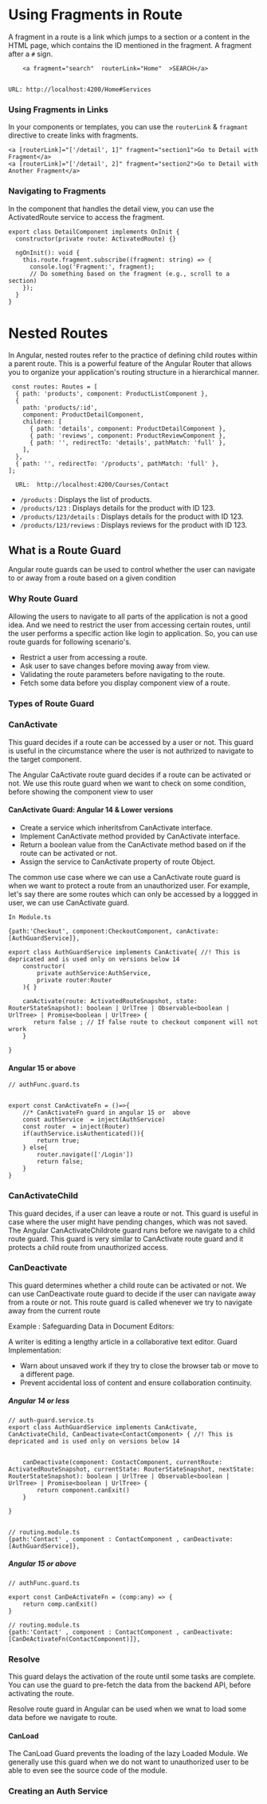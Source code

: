 # Using Fragments in Route
A fragment in a route is a link which jumps to a section or a content in the HTML page, which contains the ID mentioned in the fragment. A fragment after a `#` sign.


```
    <a fragment="search"  routerLink="Home"  >SEARCH</a>


URL: http://localhost:4200/Home#Services
```
### Using Fragments in Links
In your components or templates, you can use the `routerLink` & `fragmant` directive to create links with fragments.

```
<a [routerLink]="['/detail', 1]" fragment="section1">Go to Detail with Fragment</a>
<a [routerLink]="['/detail', 2]" fragment="section2">Go to Detail with Another Fragment</a>
```

### Navigating to Fragments

In the component that handles the detail view, you can use the ActivatedRoute service to access the fragment.

```
export class DetailComponent implements OnInit {
  constructor(private route: ActivatedRoute) {}

  ngOnInit(): void {
    this.route.fragment.subscribe((fragment: string) => {
      console.log('Fragment:', fragment);
      // Do something based on the fragment (e.g., scroll to a section)
    });
  }
}
```

# Nested Routes

In Angular, nested routes refer to the practice of defining child routes within a parent route. This is a powerful feature of the Angular Router that allows you to organize your application's routing structure in a hierarchical manner.



```
 const routes: Routes = [
  { path: 'products', component: ProductListComponent },
  {
    path: 'products/:id',
    component: ProductDetailComponent,
    children: [
      { path: 'details', component: ProductDetailComponent },
      { path: 'reviews', component: ProductReviewComponent },
      { path: '', redirectTo: 'details', pathMatch: 'full' },
    ],
  },
  { path: '', redirectTo: '/products', pathMatch: 'full' },
];

  URL:  http://localhost:4200/Courses/Contact
```

- `/products` : Displays the list of products.
- `/products/123` : Displays details for the product with ID 123.
- `/products/123/details` : Displays details for the product with ID 123.
- `/products/123/reviews` : Displays reviews for the product with ID 123.
## What is a Route Guard
Angular route guards can be used to control whether the user can navigate to or away from a route based on a given condition

### Why Route Guard
Allowing the users to navigate to all parts of the application is not a good idea. And we need to restrict the user from accessing certain routes, until the user performs a specific action like login to application. So, you can use route guards for following scenario's.

- Restrict a user from accessing a route.
- Ask user to save changes before moving away from view.
- Validating the route parameters before navigating to the route.
- Fetch some data before you display component view of a route.

### Types of Route Guard

### CanActivate
This guard decides if a route can be accessed by a user or not. This guard is useful in the circumstance where the user is not authrized to navigate to the target component.

The Angular CaActivate route guard decides if a route can be activated or not. We use this route guard when we want to check on some condition, before showing the component view to user

#### CanActivate Guard: Angular 14 & Lower versions
- Create a service which inheritsfrom CanActivate interface.
- Implement CanActivate method provided by CanActivate interface.
- Return a boolean value from the CanActivate method based on if the route can be activated or not.
- Assign the service to CanActivate property of route Object.

The common use case where we can use a CanActivate route guard is when we want to protect a route from an unauthorized user. For example, let's say there are some routes which can only be accessed by a loggged in user, we can use CanActivate guard.


```
In Module.ts

{path:'Checkout', component:CheckoutComponent, canActivate:[AuthGuardService]},

export class AuthGuardService implements CanActivate{ //! This is depricated and is used only on versions below 14 
    constructor( 
        private authService:AuthService,
        private router:Router
    ){ }
    
    canActivate(route: ActivatedRouteSnapshot, state: RouterStateSnapshot): boolean | UrlTree | Observable<boolean | UrlTree> | Promise<boolean | UrlTree> {
       return false ; // If false route to checkout component will not wrork
    }

}
```

#### Angular 15 or above
```
// authFunc.guard.ts


export const CanActivateFn = ()=>{
    //* CanActivateFn guard in angular 15 or  above 
    const authService  = inject(AuthService)
    const router  = inject(Router)
    if(authService.isAuthenticated()){
        return true;
    } else{
        router.navigate(['/Login'])
        return false;
    }
}
```


### CanActivateChild
This guard decides, if a user can leave a route or not. This guard is useful in case where the user might have pending changes, which was not saved.
The Angular CanActivateChildrote guard runs before we navigate to a child route guard. This guard is very similar to CanActivate route guard and it protects a child route from unauthorized access.

### CanDeactivate
This guard determines whether a child route can be activated or not.
We can use CanDeactivate route guard to decide if the user can navigate away from a route or not. This route guard is called whenever we try to navigate away from the current route

Example : Safeguarding Data in Document Editors:

A writer is editing a lengthy article in a collaborative text editor.
Guard Implementation:
- Warn about unsaved work if they try to close the browser tab or move to a different page.
- Prevent accidental loss of content and ensure collaboration continuity.

##### Angular 14 or less
```
// auth-guard.service.ts
export class AuthGuardService implements CanActivate, CanActivateChild, CanDeactivate<ContactComponent> { //! This is depricated and is used only on versions below 14 

  
    canDeactivate(component: ContactComponent, currentRoute: ActivatedRouteSnapshot, currentState: RouterStateSnapshot, nextState: RouterStateSnapshot): boolean | UrlTree | Observable<boolean | UrlTree> | Promise<boolean | UrlTree> {
        return component.canExit()
    }

}


// routing.module.ts
{path:'Contact' , component : ContactComponent , canDeactivate:[AuthGuardService]},

```
##### Angular 15 or above
```
// authFunc.guard.ts

export const CanDeActivateFn = (comp:any) => {
    return comp.canExit()
}

// routing.module.ts
{path:'Contact' , component : ContactComponent , canDeactivate:[CanDeActivateFn(ContactComponent)]},
```



### Resolve
This guard delays the activation of the route until some tasks are complete. You can use the guard to pre-fetch the data from the backend API, before activating the route.

Resolve route guard in Angular can be used when we wnat to load some data before we navigate to route.


#### CanLoad
The CanLoad Guard prevents the loading of the lazy Loaded Module. We generally use this guard when we do not want to unauthorized user to be able to even see the source code of the module.


### Creating an Auth Service
